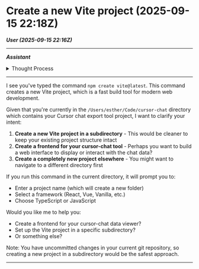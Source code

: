 <!-- Generated by SpecStory -->

# Create a new Vite project (2025-09-15 22:18Z)

_**User (2025-09-15 22:16Z)**_



---

_**Assistant**_

<think><details><summary>Thought Process</summary>The user has typed "npm create vite@latest" which is a command to create a new Vite project. They're in the cursor-chat directory which appears to be a project about Cursor chat export tool based on the project structure.

Looking at the project structure, this seems to be a Python-based project with data parsing scripts, chat history, and cleaned data. The user might want to:
1. Create a new Vite project in this directory
2. Create a new frontend for their cursor chat export tool
3. Or they might just be asking about the command itself

Since they just typed the command without any additional context, I should help them understand what this command does and ask for clarification about their intent. I should also check if they want to create a new Vite project in the current directory or in a subdirectory.

Looking at the git status, there are uncommitted changes and untracked files, so they might want to be careful about where they create the new project.</details></think>

---

I see you've typed the command `npm create vite@latest`. This command creates a new Vite project, which is a fast build tool for modern web development.

Given that you're currently in the `/Users/esther/Code/cursor-chat` directory which contains your Cursor chat export tool project, I want to clarify your intent:

1. **Create a new Vite project in a subdirectory** - This would be cleaner to keep your existing project structure intact
2. **Create a frontend for your cursor-chat tool** - Perhaps you want to build a web interface to display or interact with the chat data?
3. **Create a completely new project elsewhere** - You might want to navigate to a different directory first

If you run this command in the current directory, it will prompt you to:
- Enter a project name (which will create a new folder)
- Select a framework (React, Vue, Vanilla, etc.)
- Choose TypeScript or JavaScript

Would you like me to help you:
- Create a frontend for your cursor-chat data viewer?
- Set up the Vite project in a specific subdirectory?
- Or something else?

Note: You have uncommitted changes in your current git repository, so creating a new project in a subdirectory would be the safest approach.

---

